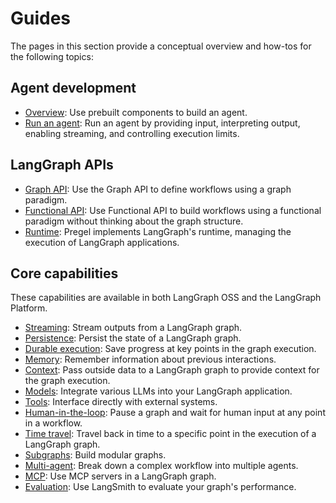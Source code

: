 # Guides

The pages in this section provide a conceptual overview and how-tos for the following topics:

## Agent development

- [Overview](../agents/overview.md): Use prebuilt components to build an agent.
- [Run an agent](../agents/run_agents.md): Run an agent by providing input, interpreting output, enabling streaming, and controlling execution limits.

## LangGraph APIs

- [Graph API](../concepts/low_level.md): Use the Graph API to define workflows using a graph paradigm.
- [Functional API](../concepts/functional_api.md): Use Functional API to build workflows using a functional paradigm without thinking about the graph structure.
- [Runtime](../concepts/pregel.md): Pregel implements LangGraph's runtime, managing the execution of LangGraph applications.

## Core capabilities

These capabilities are available in both LangGraph OSS and the LangGraph Platform.

- [Streaming](../concepts/streaming.md): Stream outputs from a LangGraph graph.
- [Persistence](../concepts/persistence.md): Persist the state of a LangGraph graph.
- [Durable execution](../concepts/durable_execution.md): Save progress at key points in the graph execution.
- [Memory](../concepts/memory.md): Remember information about previous interactions.
- [Context](../agents/context.md): Pass outside data to a LangGraph graph to provide context for the graph execution.
- [Models](../agents/models.md): Integrate various LLMs into your LangGraph application.
- [Tools](../concepts/tools.md): Interface directly with external systems.
- [Human-in-the-loop](../concepts/human_in_the_loop.md): Pause a graph and wait for human input at any point in a workflow.
- [Time travel](../concepts/time-travel.md): Travel back in time to a specific point in the execution of a LangGraph graph.
- [Subgraphs](../concepts/subgraphs.md): Build modular graphs.
- [Multi-agent](../concepts/multi_agent.md): Break down a complex workflow into multiple agents.
- [MCP](../concepts/mcp.md): Use MCP servers in a LangGraph graph.
- [Evaluation](../agents/evals.md): Use LangSmith to evaluate your graph's performance.


